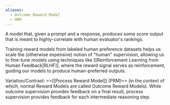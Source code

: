 ```yaml
---
aliases:
  - Outcome Reward Model
  - ORM
---
```

A model that, given a prompt and a response, produces some score output that is meant to highly-correlate with human evaluator's rankings.

Training reward models from labeled human preference datasets helps us scale the (otherwise expensive) notion of "human" supervision, allowing us to fine-tune models using techniques like [[Reinforcement Learning from Human Feedback|RLHF]], where the reward signal serves as reinforcement, guiding our models to produce human-preferred outputs.

Variation/Contrast: ==[[Process Reward Model]] (PRM)== (in the context of which, normal Reward Models are called Outcome Reward Models). While outcome supervision provides feedback on a final result, process supervision provides feedback for each intermediate reasoning step.